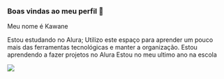 ### Boas vindas ao meu perfil 🖤

Meu nome é Kawane

Estou estudando no Alura;
Utilizo este espaço para aprender um pouco mais das ferramentas tecnológicas e manter a organização.
Estou aprendendo a fazer projetos no Alura 
Estou no meu ultimo ano na escola 

![](https://media1.tenor.com/m/BJK_0MtohqUAAAAC/menglanpanda-menglan.gif)
